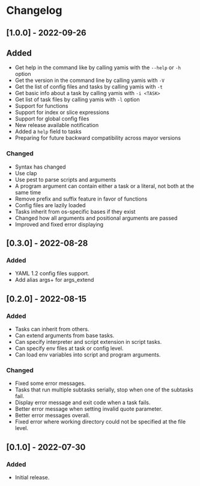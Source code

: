 # Changelog

## [1.0.0] - 2022-09-26
## Added
- Get help in the command like by calling yamis with the `--help` or `-h` option
- Get the version in the command line by calling yamis with `-V` 
- Get the list of config files and tasks by calling yamis with `-t`
- Get basic info about a task by calling yamis with `-i <TASK>`
- Get list of task files by calling yamis with `-l` option
- Support for functions
- Support for index or slice expressions
- Support for global config files
- New release available notification
- Added a `help` field to tasks
- Preparing for future backward compatibility across mayor versions

### Changed
- Syntax has changed
- Use clap
- Use pest to parse scripts and arguments
- A program argument can contain either a task or a literal, not both at the same time
- Remove prefix and suffix feature in favor of functions
- Config files are lazily loaded
- Tasks inherit from os-specific bases if they exist
- Changed how all arguments and positional arguments are passed
- Improved and fixed error displaying

## [0.3.0] - 2022-08-28
### Added
- YAML 1.2 config files support.
- Add alias args+ for args_extend

## [0.2.0] - 2022-08-15
### Added
- Tasks can inherit from others.
- Can extend arguments from base tasks.
- Can specify interpreter and script extension in script tasks.
- Can specify env files at task or config level.
- Can load env variables into script and program arguments.

### Changed
- Fixed some error messages.
- Tasks that run multiple subtasks serially, stop when one of the subtasks fail.
- Display error message and exit code when a task fails.
- Better error message when setting invalid quote parameter.
- Better error messages overall.
- Fixed error where working directory could not be specified at the file level.

## [0.1.0] - 2022-07-30
### Added
- Initial release.